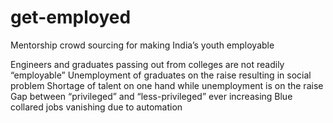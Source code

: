 # get-employed
Mentorship crowd sourcing  for making India’s youth employable

Engineers  and graduates passing out from colleges are not readily “employable”
Unemployment of graduates on the raise resulting in social problem
 Shortage of talent on one hand while unemployment is on the raise
Gap between “privileged” and “less-privileged” ever increasing
Blue collared jobs vanishing due to automation
